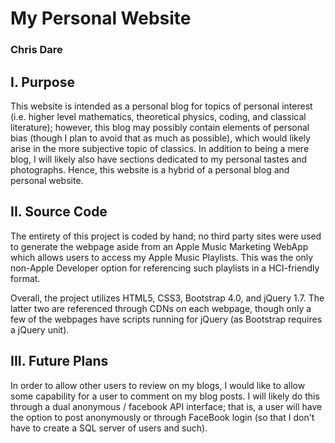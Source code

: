 # My Personal Website
### Chris Dare

I. Purpose
-----------

This website is intended as a personal blog for topics of personal interest (i.e. higher level mathematics, theoretical physics, coding, and classical literature); however, this blog may possibly contain elements of personal bias (though I plan to avoid that as much as possible), which would likely arise in the more subjective topic of classics. In addition to being a mere blog, I will likely also have sections dedicated to my personal tastes and photographs. Hence, this website is a hybrid of a personal blog and personal website. 

II. Source Code
----------------

The entirety of this project is coded by hand; no third party sites were used to generate the webpage aside from an Apple Music Marketing WebApp which allows users to access my Apple Music Playlists. This was the only non-Apple Developer option for referencing such playlists in a HCI-friendly format. 

Overall, the project utilizes HTML5, CSS3, Bootstrap 4.0, and jQuery 1.7. The latter two are referenced through CDNs on each webpage, though only a few of the webpages have scripts running for jQuery (as Bootstrap requires a jQuery unit). 

III. Future Plans
------------------

In order to allow other users to review on my blogs, I would like to allow some capability for a user to comment on my blog posts. I will likely do this through a dual anonymous / facebook API interface; that is, a user will have the option to post anonymously or through FaceBook login (so that I don't have to create a SQL server of users and such).
